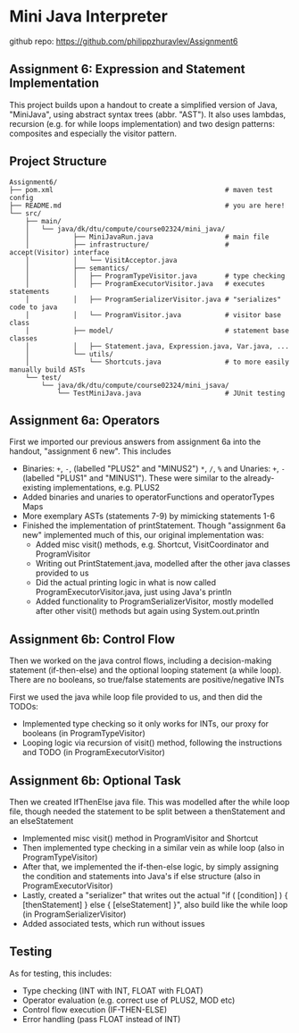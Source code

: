 # Mini Java Interpreter

github repo: https://github.com/philippzhuravlev/Assignment6

## Assignment 6: Expression and Statement Implementation

This project builds upon a handout to create a simplified version of Java, "MiniJava", using abstract syntax trees (abbr. "AST"). It also uses lambdas, recursion (e.g. for while loops implementation) and two design patterns: composites and especially the visitor pattern.

## Project Structure

```
Assignment6/
├── pom.xml                                           # maven test config
├── README.md                                         # you are here!
└── src/
    ├── main/
    │   └── java/dk/dtu/compute/course02324/mini_java/
    │           ├── MiniJavaRun.java                  # main file
    │           ├── infrastructure/                   # accept(Visitor) interface
    │           │   └── VisitAcceptor.java
    │           ├── semantics/
    │           │   ├── ProgramTypeVisitor.java       # type checking
    │           │   ├── ProgramExecutorVisitor.java   # executes statements
    │           │   ├── ProgramSerializerVisitor.java # "serializes" code to java
    │           │   └── ProgramVisitor.java           # visitor base class
    │           ├── model/                            # statement base classes
    │           │   ├── Statement.java, Expression.java, Var.java, ...
    │           └── utils/
    │               └── Shortcuts.java                # to more easily manually build ASTs
    └── test/
        └── java/dk/dtu/compute/course02324/mini_jsava/
            └── TestMiniJava.java                     # JUnit testing
```

## Assignment 6a: Operators

First we imported our previous answers from assignment 6a into the handout, "assignment 6 new". This includes

- Binaries: `+`, `-`, (labelled "PLUS2" and "MINUS2") `*`, `/`, `%` and Unaries: `+`, `-` (labelled "PLUS1" and "MINUS1"). These were similar to the already-existing implementations, e.g. PLUS2
- Added binaries and unaries to operatorFunctions and operatorTypes Maps
- More exemplary ASTs (statements 7-9) by mimicking statements 1-6
- Finished the implementation of printStatement. Though "assignment 6a new" implemented much of this, our original implementation was:
  - Added misc visit() methods, e.g. Shortcut, VisitCoordinator and ProgramVisitor
  - Writing out PrintStatement.java, modelled after the other java classes provided to us
  - Did the actual printing logic in what is now called ProgramExecutorVisitor.java, just using Java's println
  - Added functionality to ProgramSerializerVisitor, mostly modelled after other visit() methods but again using System.out.println

## Assignment 6b: Control Flow

Then we worked on the java control flows, including a decision-making statement (if-then-else) and the optional looping statement (a while loop). There are no booleans, so true/false statements are positive/negative INTs

First we used the java while loop file provided to us, and then did the TODOs:
  - Implemented type checking so it only works for INTs, our proxy for booleans (in ProgramTypeVisitor)
  - Looping logic via recursion of visit() method, following the instructions and TODO (in ProgramExecutorVisitor)

## Assignment 6b: Optional Task
Then we created IfThenElse java file. This was modelled after the while loop file, though needed the statement to be split between a thenStatement and an elseStatement
  - Implemented misc visit() method in ProgramVisitor and Shortcut
  - Then implemented type checking in a similar vein as while loop (also in ProgramTypeVisitor)
  - After that, we implemented the if-then-else logic, by simply assigning the condition and statements into Java's if else structure (also in ProgramExecutorVisitor)
  - Lastly, created a "serializer" that writes out the actual "if ( [condition] ) { [thenStatement] } else { [elseStatement] }", also build like the while loop (in ProgramSerializerVisitor)
  - Added associated tests, which run without issues

## Testing

As for testing, this includes:
- Type checking (INT with INT, FLOAT with FLOAT)
- Operator evaluation (e.g. correct use of PLUS2, MOD etc)
- Control flow execution (IF-THEN-ELSE)
- Error handling (pass FLOAT instead of INT)
